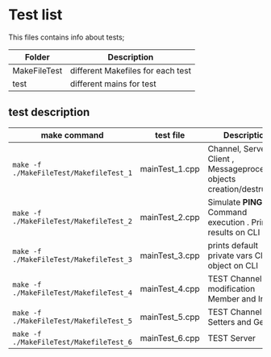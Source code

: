 # Test list

This files contains info about tests;

Folder | Description
------ | -----------
MakeFileTest | different Makefiles for each test
test         | different mains for test

## test description

make command | test file | Description
-----------  | --------- | -----------
`make -f ./MakeFileTest/MakefileTest_1` | mainTest_1.cpp | Channel, Server, Client , Messageprocessing objects creation/destruction
`make -f ./MakeFileTest/MakefileTest_2` | mainTest_2.cpp | Simulate **PING** Command  execution . Prints results on CLI
`make -f ./MakeFileTest/MakefileTest_3` | mainTest_3.cpp | prints default private vars Client object on CLI
`make -f ./MakeFileTest/MakefileTest_4` | mainTest_4.cpp | TEST  Channel modification Member and Invited 
`make -f ./MakeFileTest/MakefileTest_5` | mainTest_5.cpp | TEST  Channel Setters and Getters 
`make -f ./MakeFileTest/MakefileTest_6` | mainTest_6.cpp | TEST  Server 

